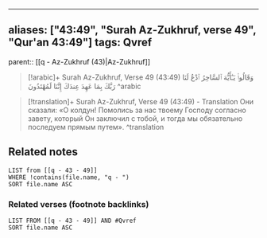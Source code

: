 
---
aliases: ["43:49", "Surah Az-Zukhruf, verse 49", "Qur'an 43:49"]
tags: Qvref
---

parent:: [[q - Az-Zukhruf (43)|Az-Zukhruf]]

> [!arabic]+ Surah Az-Zukhruf, Verse 49 (43:49)
> <span class="quran-arabic">وَقَالُوا۟ يَـٰٓأَيُّهَ ٱلسَّاحِرُ ٱدْعُ لَنَا رَبَّكَ بِمَا عَهِدَ عِندَكَ إِنَّنَا لَمُهْتَدُونَ</span>
^arabic

> [!translation]+ Surah Az-Zukhruf, Verse 49 (43:49) - Translation
> Они сказали: «О колдун! Помолись за нас твоему Господу согласно завету, который Он заключил с тобой, и тогда мы обязательно последуем прямым путем».
^translation



## Related notes
```dataview
LIST from [[q - 43 - 49]]
WHERE !contains(file.name, "q - ")
SORT file.name ASC
```

### Related verses (footnote backlinks)
```dataview
LIST FROM [[q - 43 - 49]] AND #Qvref
SORT file.name ASC
```

